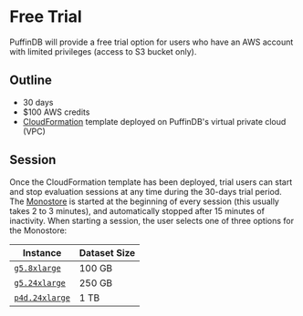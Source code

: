 # Free Trial

PuffinDB will provide a free trial option for users who have an AWS account with limited privileges (access to S3 bucket only).

## Outline
- 30 days
- $100 AWS credits
- [CloudFormation](https://aws.amazon.com/cloudformation/) template deployed on PuffinDB's virtual private cloud (VPC)

## Session
Once the CloudFormation template has been deployed, trial users can start and stop evaluation sessions at any time during the 30-days trial period. The [Monostore](Monostore.md) is started at the beginning of every session (this usually takes 2 to 3 minutes), and automatically stopped after 15 minutes of inactivity. When starting a session, the user selects one of three options for the Monostore:

| Instance | Dataset Size |
| -------- | ------------ |
|[`g5.8xlarge`](https://aws.amazon.com/ec2/instance-types/g5/)| 100 GB |
|[`g5.24xlarge`](https://aws.amazon.com/ec2/instance-types/g5/)| 250 GB |
|[`p4d.24xlarge`](https://aws.amazon.com/ec2/instance-types/p4/)| 1 TB |
